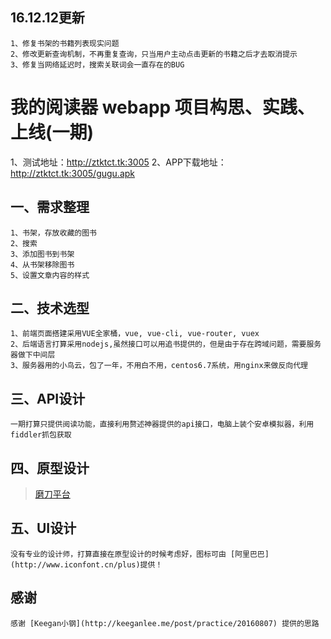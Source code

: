 ## 16.12.12更新
    1、修复书架的书籍列表现实问题
    2、修改更新查询机制，不再重复查询，只当用户主动点击更新的书籍之后才去取消提示
    3、修复当网络延迟时，搜索关联词会一直存在的BUG

# 我的阅读器 webapp 项目构思、实践、上线(一期)

 1、测试地址：http://ztktct.tk:3005
 2、APP下载地址：http://ztktct.tk:3005/gugu.apk

## 一、需求整理
    1、书架，存放收藏的图书
    2、搜索
    3、添加图书到书架
    4、从书架移除图书
    5、设置文章内容的样式

## 二、技术选型
    1、前端页面搭建采用VUE全家桶，vue, vue-cli, vue-router, vuex
    2、后端语言打算采用nodejs,虽然接口可以用追书提供的，但是由于存在跨域问题，需要服务器做下中间层
    3、服务器用的小鸟云，包了一年，不用白不用，centos6.7系统，用nginx来做反向代理

## 三、API设计
    一期打算只提供阅读功能，直接利用赘述神器提供的api接口，电脑上装个安卓模拟器，利用fiddler抓包获取

## 四、原型设计
> [磨刀平台](https://modao.cc/)

## 五、UI设计
    没有专业的设计师，打算直接在原型设计的时候考虑好，图标可由 [阿里巴巴](http://www.iconfont.cn/plus)提供！

## 感谢
    感谢 [Keegan小钢](http://keeganlee.me/post/practice/20160807) 提供的思路